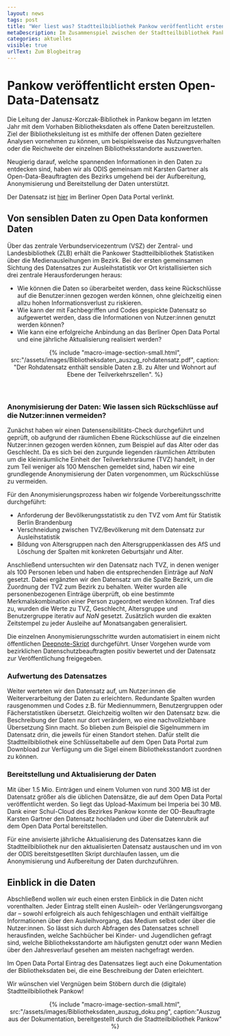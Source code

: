```yaml
---
layout: news
tags: post
title: "Wer liest was? Stadtteilbibliothek Pankow veröffentlicht ersten offenen Datensatz zu Bibliotheksdaten in Berlin"
metaDescription: Im Zusammenspiel zwischen der Stadtteilbibliothek Pankow und ODIS konnte ein interessanter Datensatz auf dem Open Data Portal veröffentlicht werden, der Informationen zu allen über 1,5 Millionen getätigten Ausleihen und Verlängerungen in Pankower Bibliotheken im Jahr 2022 beinhaltet. Wir verraten welche Herausforderungen wir vor der Veröffentlichung meisterten und geben einen kurzen Einblick in den Datenschatz.
categories: aktuelles
visible: true
urlText: Zum Blogbeitrag
---
```

# Pankow veröffentlicht ersten Open-Data-Datensatz 
Die Leitung der Janusz-Korczak-Bibliothek in Pankow begann im letzten Jahr mit dem Vorhaben Bibliotheksdaten als offene Daten bereitzustellen. Ziel der Bibliotheksleitung ist es mithilfe der offenen Daten gezieltere Analysen vornehmen zu können, um beispielsweise das Nutzungsverhalten oder die Reichweite der einzelnen Bibliotheksstandorte auszuwerten.  

Neugierig darauf, welche spannenden Informationen in den Daten zu entdecken sind, haben wir als ODIS gemeinsam mit Karsten Gartner als Open-Data-Beauftragten des Bezirks umgehend bei der Aufbereitung, Anonymisierung und Bereitstellung der Daten unterstützt. 

Der Datensatz ist [hier](https://daten.berlin.de/datensaetze/ausleihen-öffentlichen-bibliotheken-pankow-2022) im Berliner Open Data Portal verlinkt.

## Von sensiblen Daten zu Open Data konformen Daten

Über das zentrale Verbundservicezentrum (VSZ) der Zentral- und Landesbibliothek (ZLB) erhält die Pankower Stadtteilbibliothek Statistiken über die Medienausleihungen im Bezirk. 
Bei der ersten gemeinsamen Sichtung des Datensatzes zur Ausleihstatistik vor Ort kristallisierten sich drei zentrale Herausforderungen heraus:
- Wie können die Daten so überarbeitet werden, dass keine Rückschlüsse auf die Benutzer:innen gezogen werden können, ohne gleichzeitig einen allzu hohen Informationsverlust zu riskieren.
- Wie kann der mit Fachbegriffen und Codes gespickte Datensatz so aufgewertet werden, dass die Informationen von Nutzer:innen genutzt werden können? 
- Wie kann eine erfolgreiche Anbindung an das Berliner Open Data Portal und eine jährliche Aktualisierung realisiert werden?

<center>
{% include "macro-image-section-small.html", src:"/assets/images/Bibliotheksdaten_auszug_rohdatensatz.pdf", caption: "Der Rohdatensatz enthält sensible Daten z.B. zu Alter und Wohnort auf Ebene der Teilverkehrszellen". %}
</center>
<br>
<br>

### Anonymisierung  der Daten: Wie lassen sich Rückschlüsse auf die Nutzer:innen vermeiden?

Zunächst haben wir einen Datensensibilitäts-Check durchgeführt und geprüft, ob aufgrund der räumlichen Ebene Rückschlüsse auf die einzelnen Nutzer:innen gezogen werden können, zum Beispiel auf das Alter oder das Geschlecht. Da es sich bei den zurgunde liegenden räumlichen Attributen um die kleinräumliche Einheit der Teilverkehrsräume (TVZ) handelt, in der zum Teil weniger als 100 Menschen gemeldet sind, haben wir eine grundlegende Anonymisierung der Daten vorgenommen, um Rückschlüsse zu vermeiden. 

Für den Anonymisierungsprozess haben wir folgende Vorbereitungsschritte durchgeführt:
- Anforderung der Bevölkerungsstatistik zu den TVZ vom Amt für Statistik Berlin Brandenburg 
- Verschneidung zwischen TVZ/Bevölkerung mit dem Datensatz zur Ausleihstatistik
- Bildung von Altersgruppen nach den Altersgruppenklassen des AfS und Löschung der Spalten mit konkreten Geburtsjahr und Alter.

Anschließend untersuchten wir den Datensatz nach TVZ, in denen weniger als 100 Personen leben und haben die entsprechenden Einträge auf *NaN* gesetzt. Dabei ergänzten wir den Datensatz um die Spalte Bezirk, um die Zuordnung der TVZ zum Bezirk zu behalten. Weiter wurden alle personenbezogenen Einträge  überprüft, ob eine bestimmte Merkmalskombination einer Person zugeordnet werden können. Traf dies zu, wurden die Werte zu TVZ, Geschlecht, Altersgruppe und Benutzergruppe iterativ auf *NaN* gesetzt. Zusätzlich wurden die exakten Zeitstempel zu jeder Ausleihe auf Monatsangaben generalisiert.

Die einzelnen Anonymisierungsschritte wurden automatisiert in einem nicht öffentlichen [Deepnote-Skript](https://deepnote.com) durchgeführt. Unser Vorgehen wurde vom bezirklichen Datenschutzbeauftragten positiv bewertet und der Datensatz zur Veröffentlichung freigegeben.

### Aufwertung des Datensatzes 

Weiter werteten wir den Datensatz auf, um Nutzer:innen die Weiterverarbeitung der Daten zu erleichtern. Redundante Spalten wurden rausgenommen und Codes z.B. für Mediennummern, Benutzergruppen oder Fächerstatistiken übersetzt. Gleichzeitig wollten wir den Datensatz bzw. die Beschreibung der Daten nur dort verändern, wo eine nachvollziehbare Übersetzung Sinn macht. So blieben zum Beispiel die Sigelnummern im Datensatz drin, die jeweils für einen Standort stehen. Dafür stellt die Stadtteilbibliothek eine Schlüsseltabelle auf dem Open Data Portal zum Downbload zur Verfügung um die Sigel einem Bibliotheksstandort zuordnen zu können.

### Bereitstellung und Aktualisierung der Daten

Mit über 1.5 Mio. Einträgen und einem Volumen von rund 300 MB ist der Datensatz größer als die üblichen Datensätze, die auf dem Open Data Portal veröffentlicht werden. So liegt das Upload-Maximum bei Imperia bei 30 MB. Dank einer Schul-Cloud des Bezirkes Pankow konnte der OD-Beauftragte Karsten Gartner den Datensatz hochladen und über die Datenrubrik auf dem Open Data Portal bereitstellen.

Für eine anvisierte jährliche Aktualisierung des Datensatzes kann die Stadtteilbibliothek nur den aktualisierten Datensatz austauschen und im von der ODIS bereitstgesetllten Skript durchlaufen lassen, um die Anonymisierung und Aufbereitung der Daten durchzuführen.

## Einblick in die Daten 
Abschließend wollen wir euch einen ersten Einblick in die Daten nicht vorenthalten. Jeder Eintrag stellt einen Ausleih- oder Verlängerungsvorgang dar – sowohl erfolgreich als auch fehlgeschlagen und enthält vielfältige Informationen über den Ausleihvorgang, das Medium selbst oder über die Nutzer:innen. So lässt sich durch Abfragen des Datensatzes schnell herausfinden, welche Sachbücher bei Kinder- und Jugendlichen gefragt sind, welche Bibliotheksstandorte am häufigsten genutzt oder wann Medien über den Jahresverlauf gesehen am meisten nachgefragt werden.

Im Open Data Portal Eintrag des Datensatzes liegt auch eine Dokumentation der Bibliotheksdaten bei, die eine Beschreibung der Daten erleichtert.

Wir wünschen viel Vergnügen beim Stöbern durch die (digitale) Stadtteilbibliothek Pankow!


<center>
{% include "macro-image-section-small.html", src:"/assets/images/Bibliotheksdaten_auszug_doku.png", caption:"Auszug aus der Dokumentation, bereitgestellt durch die Stadtteilbibliothek Pankow" %}
</center>
